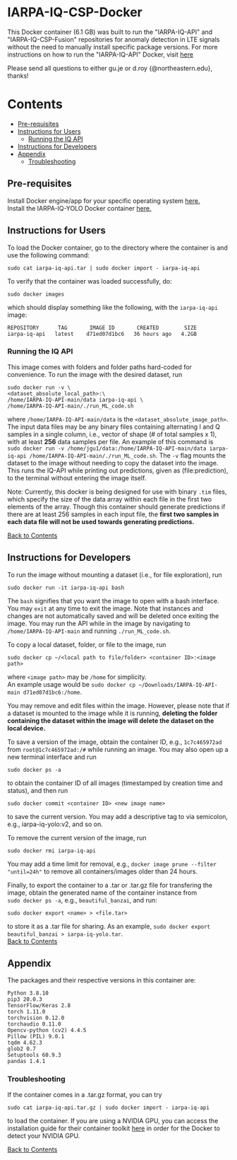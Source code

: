 # IARPA-IQ-CSP-Docker

This Docker container (6.1 GB) was built to run the "IARPA-IQ-API" and "IARPA-IQ-CSP-Fusion" repositories for anomaly detection in LTE signals without the need to manually install specific package versions. For more instructions on how to run the "IARPA-IQ-API" Docker, visit [here](https://github.com/genesys-neu/IARPA-IQ-Docker)

Please send all questions to either gu.je or d.roy {@northeastern.edu}, thanks!

# Contents
* [Pre-requisites](#pre-requisites)
* [Instructions for Users](#instructions-for-users)
  * [Running the IQ API](#running-the-iq-api)
* [Instructions for Developers](#instructions-for-developers)
* [Appendix](#appendix)
  * [Troubleshooting](#troubleshooting)

## Pre-requisites
Install Docker engine/app for your specific operating system [here.](https://docs.docker.com/engine/install/)  
Install the IARPA-IQ-YOLO Docker container [here.](https://drive.google.com/file/d/1HXT34Tg025ZoKA0St3rQRvk-ZjzlbvpQ/view?usp=sharing)

## Instructions for Users

To load the Docker container, go to the directory where the container is and use the following command:
~~~
sudo cat iarpa-iq-api.tar | sudo docker import - iarpa-iq-api
~~~
To verify that the container was loaded successfully, do:
~~~
sudo docker images
~~~
which should display something like the following, with the ```iarpa-iq-api``` image:
~~~
REPOSITORY      TAG       IMAGE ID       CREATED        SIZE
iarpa-iq-api   latest    d71ed07d1bc6   36 hours ago   4.2GB
~~~
### Running the IQ API  
This image comes with folders and folder paths hard-coded for convenience. To run the image with the desired dataset, run
~~~
sudo docker run -v \
<dataset_absolute_local_path>:\
/home/IARPA-IQ-API-main/data iarpa-iq-api \
/home/IARPA-IQ-API-main/./run_ML_code.sh
~~~
where ```/home/IARPA-IQ-API-main/data``` is the ```<dataset_absolute_image_path>```. The input data files may be any binary files containing alternating I and Q samples in a single column, i.e., vector of shape (# of total samples x 1), with at least **256** data samples per file. An example of this command is  
```sudo docker run -v /home/jgu1/data:/home/IARPA-IQ-API-main/data iarpa-iq-api /home/IARPA-IQ-API-main/./run_ML_code.sh```. The ```-v``` flag mounts the dataset to the image without needing to copy the dataset into the image. This runs the IQ-API while printing out predictions, given as (file:prediction), to the terminal without entering the image itself.

Note: Currently, this docker is being designed for use with binary ```.tim``` files, which specify the size of the data array within each file in the first two elements of the array. Though this container should generate predictions if there are at least 256 samples in each input file, the **first two samples in each data file will not be used towards generating predictions.**

[Back to Contents](#contents)
## Instructions for Developers
To run the image without mounting a dataset (i.e., for file exploration), run
~~~
sudo docker run -it iarpa-iq-api bash
~~~
The ```bash``` signifies that you want the image to open with a bash interface. You may ```exit``` at any time to exit the image. Note that instances and changes are not automatically saved and will be deleted once exiting the image. You may run the API while in the image by navigating to ```/home/IARPA-IQ-API-main``` and running ```./run_ML_code.sh```.

To copy a local dataset, folder, or file to the image, run
~~~
sudo docker cp ~/<local path to file/folder> <container ID>:<image path>
~~~
where ```<image path>``` may be ```/home``` for simplicity.  
An example usage would be ```sudo docker cp ~/Downloads/IARPA-IQ-API-main d71ed07d1bc6:/home```.

You may remove and edit files within the image. However, please note that if a dataset is mounted to the image while it is running, **deleting the folder containing the dataset within the image will delete the dataset on the local device.**

To save a version of the image, obtain the container ID, e.g., ```1c7c465972ad``` from ```root@1c7c465972ad:/#``` while running an image. You may also open up a new terminal interface and run
~~~
sudo docker ps -a
~~~
to obtain the container ID of all images (timestamped by creation time and status), and then run
~~~
sudo docker commit <container ID> <new image name>
~~~
to save the current version. You may add a descriptive tag to <new image name> via
semicolon, e.g., iarpa-iq-yolo:v2, and so on.

To remove the current version of the image, run
~~~
sudo docker rmi iarpa-iq-api
~~~
You may add a time limit for removal, e.g., ```docker image prune --filter "until=24h"``` to remove all containers/images older than 24 hours.
 
Finally, to export the container to a .tar or .tar.gz file for transfering the image, obtain the generated name of the container instance from  
```sudo docker ps -a```, e.g., ```beautiful_banzai```, and run:
~~~
sudo docker export <name> > <file.tar>
~~~
to store it as a .tar file for sharing. As an example, ```sudo docker export beautiful_banzai > iarpa-iq-yolo.tar```.  
[Back to Contents](#contents)

## Appendix
The packages and their respective versions in this container are:
~~~
Python 3.8.10
pip3 20.0.3
TensorFlow/Keras 2.8
torch 1.11.0
torchvision 0.12.0
torchaudio 0.11.0
Opencv-python (cv2) 4.4.5
Pillow (PIL) 9.0.1
tqdm 4.62.3
glob2 0.7
Setuptools 60.9.3
pandas 1.4.1
~~~

### Troubleshooting

If the container comes in a .tar.gz format, you can try
~~~
sudo cat iarpa-iq-api.tar.gz | sudo docker import - iarpa-iq-api
~~~
to load the container. If you are using a NVIDIA GPU, you can access the installation guide for their container toolkit [here](https://docs.nvidia.com/datacenter/cloud-native/container-toolkit/install-guide.html) in order for the Docker to detect your NVIDIA GPU.
 
[Back to Contents](#contents)
